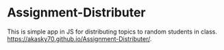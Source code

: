 # Assignment-Distributer
This is simple app in JS for distributing topics to random students in class.
https://akasky70.github.io/Assignment-Distributer/.
